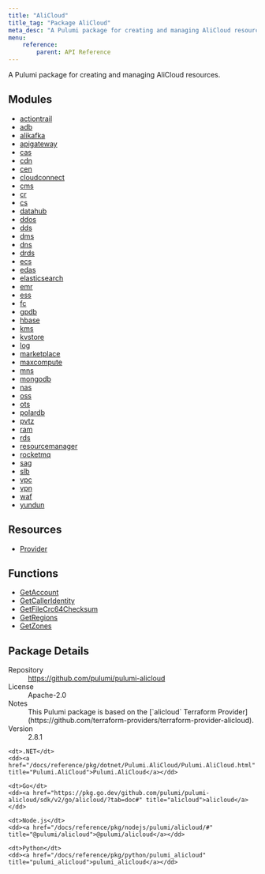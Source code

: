 ```yaml
---
title: "AliCloud"
title_tag: "Package AliCloud"
meta_desc: "A Pulumi package for creating and managing AliCloud resources."
menu:
    reference:
        parent: API Reference
---
```


<!-- WARNING: this file was generated by Pulumi Docs Generator. -->
<!-- Do not edit by hand unless you're certain you know what you are doing! -->

A Pulumi package for creating and managing AliCloud resources.

<h2 id="modules">Modules</h2>
<ul class="api">
    <li><a href="actiontrail/" title="actiontrail"><span class="symbol module"></span>actiontrail</a></li>
    <li><a href="adb/" title="adb"><span class="symbol module"></span>adb</a></li>
    <li><a href="alikafka/" title="alikafka"><span class="symbol module"></span>alikafka</a></li>
    <li><a href="apigateway/" title="apigateway"><span class="symbol module"></span>apigateway</a></li>
    <li><a href="cas/" title="cas"><span class="symbol module"></span>cas</a></li>
    <li><a href="cdn/" title="cdn"><span class="symbol module"></span>cdn</a></li>
    <li><a href="cen/" title="cen"><span class="symbol module"></span>cen</a></li>
    <li><a href="cloudconnect/" title="cloudconnect"><span class="symbol module"></span>cloudconnect</a></li>
    <li><a href="cms/" title="cms"><span class="symbol module"></span>cms</a></li>
    <li><a href="cr/" title="cr"><span class="symbol module"></span>cr</a></li>
    <li><a href="cs/" title="cs"><span class="symbol module"></span>cs</a></li>
    <li><a href="datahub/" title="datahub"><span class="symbol module"></span>datahub</a></li>
    <li><a href="ddos/" title="ddos"><span class="symbol module"></span>ddos</a></li>
    <li><a href="dds/" title="dds"><span class="symbol module"></span>dds</a></li>
    <li><a href="dms/" title="dms"><span class="symbol module"></span>dms</a></li>
    <li><a href="dns/" title="dns"><span class="symbol module"></span>dns</a></li>
    <li><a href="drds/" title="drds"><span class="symbol module"></span>drds</a></li>
    <li><a href="ecs/" title="ecs"><span class="symbol module"></span>ecs</a></li>
    <li><a href="edas/" title="edas"><span class="symbol module"></span>edas</a></li>
    <li><a href="elasticsearch/" title="elasticsearch"><span class="symbol module"></span>elasticsearch</a></li>
    <li><a href="emr/" title="emr"><span class="symbol module"></span>emr</a></li>
    <li><a href="ess/" title="ess"><span class="symbol module"></span>ess</a></li>
    <li><a href="fc/" title="fc"><span class="symbol module"></span>fc</a></li>
    <li><a href="gpdb/" title="gpdb"><span class="symbol module"></span>gpdb</a></li>
    <li><a href="hbase/" title="hbase"><span class="symbol module"></span>hbase</a></li>
    <li><a href="kms/" title="kms"><span class="symbol module"></span>kms</a></li>
    <li><a href="kvstore/" title="kvstore"><span class="symbol module"></span>kvstore</a></li>
    <li><a href="log/" title="log"><span class="symbol module"></span>log</a></li>
    <li><a href="marketplace/" title="marketplace"><span class="symbol module"></span>marketplace</a></li>
    <li><a href="maxcompute/" title="maxcompute"><span class="symbol module"></span>maxcompute</a></li>
    <li><a href="mns/" title="mns"><span class="symbol module"></span>mns</a></li>
    <li><a href="mongodb/" title="mongodb"><span class="symbol module"></span>mongodb</a></li>
    <li><a href="nas/" title="nas"><span class="symbol module"></span>nas</a></li>
    <li><a href="oss/" title="oss"><span class="symbol module"></span>oss</a></li>
    <li><a href="ots/" title="ots"><span class="symbol module"></span>ots</a></li>
    <li><a href="polardb/" title="polardb"><span class="symbol module"></span>polardb</a></li>
    <li><a href="pvtz/" title="pvtz"><span class="symbol module"></span>pvtz</a></li>
    <li><a href="ram/" title="ram"><span class="symbol module"></span>ram</a></li>
    <li><a href="rds/" title="rds"><span class="symbol module"></span>rds</a></li>
    <li><a href="resourcemanager/" title="resourcemanager"><span class="symbol module"></span>resourcemanager</a></li>
    <li><a href="rocketmq/" title="rocketmq"><span class="symbol module"></span>rocketmq</a></li>
    <li><a href="sag/" title="sag"><span class="symbol module"></span>sag</a></li>
    <li><a href="slb/" title="slb"><span class="symbol module"></span>slb</a></li>
    <li><a href="vpc/" title="vpc"><span class="symbol module"></span>vpc</a></li>
    <li><a href="vpn/" title="vpn"><span class="symbol module"></span>vpn</a></li>
    <li><a href="waf/" title="waf"><span class="symbol module"></span>waf</a></li>
    <li><a href="yundun/" title="yundun"><span class="symbol module"></span>yundun</a></li>
</ul>

<h2 id="resources">Resources</h2>
<ul class="api">
    <li><a href="provider" title="Provider"><span class="symbol resource"></span>Provider</a></li>
</ul>

<h2 id="functions">Functions</h2>
<ul class="api">
    <li><a href="getaccount" title="GetAccount"><span class="symbol function"></span>GetAccount</a></li>
    <li><a href="getcalleridentity" title="GetCallerIdentity"><span class="symbol function"></span>GetCallerIdentity</a></li>
    <li><a href="getfilecrc64checksum" title="GetFileCrc64Checksum"><span class="symbol function"></span>GetFileCrc64Checksum</a></li>
    <li><a href="getregions" title="GetRegions"><span class="symbol function"></span>GetRegions</a></li>
    <li><a href="getzones" title="GetZones"><span class="symbol function"></span>GetZones</a></li>
</ul>

<h2 id="package-details">Package Details</h2>
<dl class="package-details">
	<dt>Repository</dt>
	<dd><a href="https://github.com/pulumi/pulumi-alicloud">https://github.com/pulumi/pulumi-alicloud</a></dd>
	<dt>License</dt>
	<dd>Apache-2.0</dd>
	<dt>Notes</dt>
	<dd>This Pulumi package is based on the [`alicloud` Terraform Provider](https://github.com/terraform-providers/terraform-provider-alicloud).</dd>
	<dt>Version</dt>
	<dd>2.8.1</dd>
</dl>



<dl class="tabular">

    <dt>.NET</dt>
    <dd><a href="/docs/reference/pkg/dotnet/Pulumi.AliCloud/Pulumi.AliCloud.html" title="Pulumi.AliCloud">Pulumi.AliCloud</a></dd>

    <dt>Go</dt>
    <dd><a href="https://pkg.go.dev/github.com/pulumi/pulumi-alicloud/sdk/v2/go/alicloud/?tab=doc#" title="alicloud">alicloud</a></dd>

    <dt>Node.js</dt>
    <dd><a href="/docs/reference/pkg/nodejs/pulumi/alicloud/#" title="@pulumi/alicloud">@pulumi/alicloud</a></dd>

    <dt>Python</dt>
    <dd><a href="/docs/reference/pkg/python/pulumi_alicloud" title="pulumi_alicloud">pulumi_alicloud</a></dd>

</dl>

